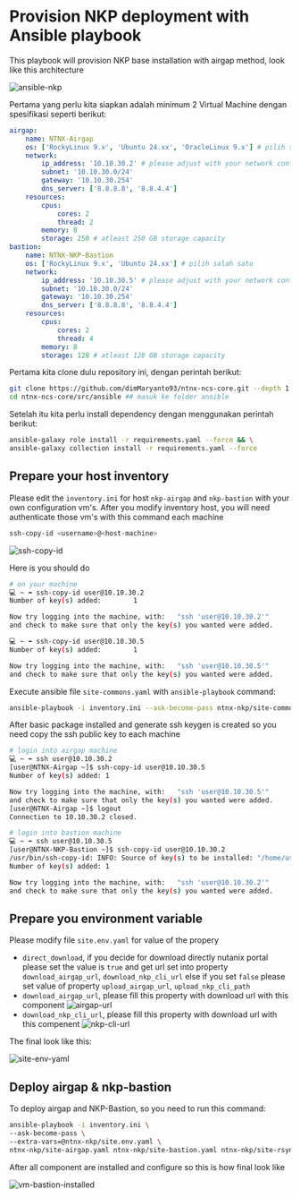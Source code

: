 # Provision NKP deployment with Ansible playbook

This playbook will provision NKP base installation with airgap method, look like this architecture

![ansible-nkp](./imgs/ansible-flow.png)

Pertama yang perlu kita siapkan adalah minimum 2 Virtual Machine dengan spesifikasi seperti berikut:

```yaml
airgap:
    name: NTNX-Airgap
    os: ['RockyLinux 9.x', 'Ubuntu 24.xx', 'OracleLinux 9.x'] # pilih salah satu
    network: 
        ip_address: '10.10.30.2' # please adjust with your network configuration
        subnet: '10.10.30.0/24'
        gateway: '10.10.30.254'
        dns_server: ['8.8.8.8', '8.8.4.4']
    resources:
        cpus:
            cores: 2
            thread: 2
        memory: 8
        storage: 250 # atleast 250 GB storage capacity
bastion:
    name: NTNX-NKP-Bastion
    os: ['RockyLinux 9.x', 'Ubuntu 24.xx'] # pilih salah satu
    network: 
        ip_address: '10.10.30.5' # please adjust with your network configuration
        subnet: '10.10.30.0/24'
        gateway: '10.10.30.254'
        dns_server: ['8.8.8.8', '8.8.4.4']
    resources:
        cpus:
            cores: 2
            thread: 4
        memory: 8
        storage: 128 # atleast 128 GB storage capacity
```

Pertama kita clone dulu repository ini, dengan perintah berikut:

```bash
git clone https://github.com/dimMaryanto93/ntnx-ncs-core.git --depth 1 && \
cd ntnx-ncs-core/src/ansible ## masuk ke folder ansible
```

Setelah itu kita perlu install dependency dengan menggunakan perintah berikut:

```bash
ansible-galaxy role install -r requirements.yaml --force && \
ansible-galaxy collection install -r requirements.yaml --force
```

## Prepare your host inventory

Please edit the `inventory.ini` for host `nkp-airgap` and `nkp-bastion` with your own configuration vm's. After you modify inventory host, you will need authenticate those vm's with this command each machine

```bash
ssh-copy-id <username>@<host-machine>
```

![ssh-copy-id](./imgs/ssh-copy-id-flow.png)

Here is you should do

```bash
# on your machine
💻 ~ ➡ ssh-copy-id user@10.10.30.2
Number of key(s) added:        1

Now try logging into the machine, with:   "ssh 'user@10.10.30.2'"
and check to make sure that only the key(s) you wanted were added.

💻 ~ ➡ ssh-copy-id user@10.10.30.5
Number of key(s) added:        1

Now try logging into the machine, with:   "ssh 'user@10.10.30.5'"
and check to make sure that only the key(s) you wanted were added.
```

Execute ansible file `site-commons.yaml` with `ansible-playbook` command:

```bash
ansible-playbook -i inventory.ini --ask-become-pass ntnx-nkp/site-commons.yaml
```

After basic package installed and generate ssh keygen is created so you need copy the ssh public key to each machine

```bash
# login into airgap machine
💻 ~ ➡ ssh user@10.10.30.2
[user@NTNX-Airgap ~]$ ssh-copy-id user@10.10.30.5
Number of key(s) added: 1

Now try logging into the machine, with:   "ssh 'user@10.10.30.5'"
and check to make sure that only the key(s) you wanted were added.
[user@NTNX-Airgap ~]$ logout
Connection to 10.10.30.2 closed.

# login into bastion machine
💻 ~ ➡ ssh user@10.10.30.5
[user@NTNX-NKP-Bastion ~]$ ssh-copy-id user@10.10.30.2
/usr/bin/ssh-copy-id: INFO: Source of key(s) to be installed: "/home/user/.ssh/id_ed25519.pub"
Number of key(s) added: 1

Now try logging into the machine, with:   "ssh 'user@10.10.30.2'"
and check to make sure that only the key(s) you wanted were added.
```

## Prepare you environment variable

Please modify file `site.env.yaml` for value of the propery

- `direct_download`, if you decide for download directly nutanix portal please set the value is `true` and get url set into property `download_airgap_url`, `download_nkp_cli_url` else if you set `false` please set value of property `upload_airgap_url`, `upload_nkp_cli_path`
- `download_airgap_url`, please fill this property with download url with this component
    ![airgap-url](./imgs/download-nkp-airgaped-bundle.png)
- `download_nkp_cli_url`, please fill this property with download url with this compenent
    ![nkp-cli-url](./imgs/download-nkp-cli.png)

The final look like this:

![site-env-yaml](./imgs/site-env-yaml.png)

## Deploy airgap & nkp-bastion

To deploy airgap and NKP-Bastion, so you need to run this command:

```bash
ansible-playbook -i inventory.ini \
--ask-become-pass \
--extra-vars=@ntnx-nkp/site.env.yaml \
ntnx-nkp/site-airgap.yaml ntnx-nkp/site-bastion.yaml ntnx-nkp/site-rsync.yaml
```

After all component are installed and configure so this is how final look like

![vm-bastion-installed](./imgs/vm-bastion-installed.png)